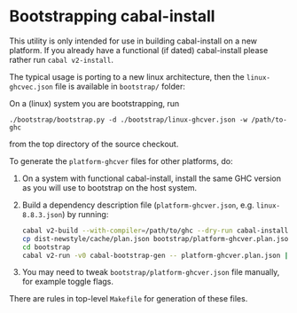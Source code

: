 # Bootstrapping cabal-install

This utility is only intended for use in building cabal-install
on a new platform. If you already have a functional (if dated) cabal-install
please rather run `cabal v2-install`.

The typical usage is porting to a new linux architecture,
then the `linux-ghcvec.json` file is available in `bootstrap/` folder:

On a (linux) system you are bootstrapping, run

    ./bootstrap/bootstrap.py -d ./bootstrap/linux-ghcver.json -w /path/to-ghc

from the top directory of the source checkout.

To generate the `platform-ghcver` files for other platforms, do:

  1. On a system with functional cabal-install, install the same GHC version
     as you will use to bootstrap on the host system.

  2. Build a dependency description file (`platform-ghcver.json`, e.g. `linux-8.8.3.json`) by running:

       ```sh
       cabal v2-build --with-compiler=/path/to/ghc --dry-run cabal-install:exe:cabal
       cp dist-newstyle/cache/plan.json bootstrap/platform-ghcver.plan.json
       cd bootstrap
       cabal v2-run -v0 cabal-bootstrap-gen -- platform-ghcver.plan.json | tee platform-ghcver.json
       ```

  3. You may need to tweak `bootstrap/platform-ghcver.json` file manually,
     for example toggle flags.

There are rules in top-level `Makefile` for generation of these files.
